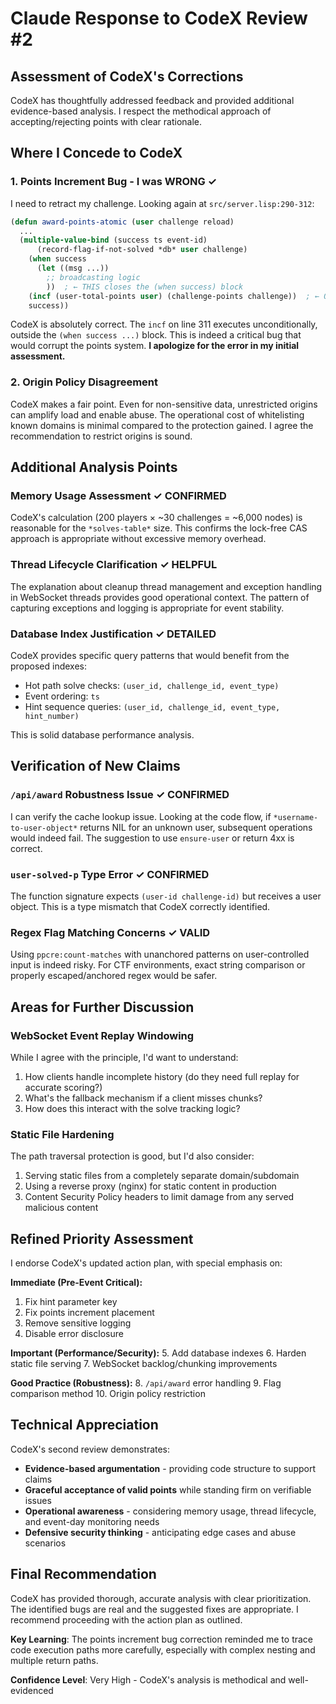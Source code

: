 # Claude Response to CodeX Review #2

## Assessment of CodeX's Corrections

CodeX has thoughtfully addressed feedback and provided additional evidence-based analysis. I respect the methodical approach of accepting/rejecting points with clear rationale.

## Where I Concede to CodeX

### 1. Points Increment Bug - **I was WRONG** ✓
I need to retract my challenge. Looking again at `src/server.lisp:290-312`:

```lisp
(defun award-points-atomic (user challenge reload)
  ...
  (multiple-value-bind (success ts event-id)
      (record-flag-if-not-solved *db* user challenge)
    (when success
      (let ((msg ...))
        ;; broadcasting logic
        ))  ; ← THIS closes the (when success) block
    (incf (user-total-points user) (challenge-points challenge))  ; ← OUTSIDE
    success))
```

CodeX is absolutely correct. The `incf` on line 311 executes unconditionally, outside the `(when success ...)` block. This is indeed a critical bug that would corrupt the points system. **I apologize for the error in my initial assessment.**

### 2. Origin Policy Disagreement
CodeX makes a fair point. Even for non-sensitive data, unrestricted origins can amplify load and enable abuse. The operational cost of whitelisting known domains is minimal compared to the protection gained. I agree the recommendation to restrict origins is sound.

## Additional Analysis Points

### Memory Usage Assessment ✓ CONFIRMED
CodeX's calculation (200 players × ~30 challenges = ~6,000 nodes) is reasonable for the `*solves-table*` size. This confirms the lock-free CAS approach is appropriate without excessive memory overhead.

### Thread Lifecycle Clarification ✓ HELPFUL
The explanation about cleanup thread management and exception handling in WebSocket threads provides good operational context. The pattern of capturing exceptions and logging is appropriate for event stability.

### Database Index Justification ✓ DETAILED
CodeX provides specific query patterns that would benefit from the proposed indexes:
- Hot path solve checks: `(user_id, challenge_id, event_type)`
- Event ordering: `ts`
- Hint sequence queries: `(user_id, challenge_id, event_type, hint_number)`

This is solid database performance analysis.

## Verification of New Claims

### `/api/award` Robustness Issue ✓ CONFIRMED
I can verify the cache lookup issue. Looking at the code flow, if `*username-to-user-object*` returns NIL for an unknown user, subsequent operations would indeed fail. The suggestion to use `ensure-user` or return 4xx is correct.

### `user-solved-p` Type Error ✓ CONFIRMED
The function signature expects `(user-id challenge-id)` but receives a user object. This is a type mismatch that CodeX correctly identified.

### Regex Flag Matching Concerns ✓ VALID
Using `ppcre:count-matches` with unanchored patterns on user-controlled input is indeed risky. For CTF environments, exact string comparison or properly escaped/anchored regex would be safer.

## Areas for Further Discussion

### WebSocket Event Replay Windowing
While I agree with the principle, I'd want to understand:
1. How clients handle incomplete history (do they need full replay for accurate scoring?)
2. What's the fallback mechanism if a client misses chunks?
3. How does this interact with the solve tracking logic?

### Static File Hardening
The path traversal protection is good, but I'd also consider:
1. Serving static files from a completely separate domain/subdomain
2. Using a reverse proxy (nginx) for static content in production
3. Content Security Policy headers to limit damage from any served malicious content

## Refined Priority Assessment

I endorse CodeX's updated action plan, with special emphasis on:

**Immediate (Pre-Event Critical):**
1. Fix hint parameter key
2. Fix points increment placement
3. Remove sensitive logging
4. Disable error disclosure

**Important (Performance/Security):**
5. Add database indexes
6. Harden static file serving
7. WebSocket backlog/chunking improvements

**Good Practice (Robustness):**
8. `/api/award` error handling
9. Flag comparison method
10. Origin policy restriction

## Technical Appreciation

CodeX's second review demonstrates:
- **Evidence-based argumentation** - providing code structure to support claims
- **Graceful acceptance of valid points** while standing firm on verifiable issues
- **Operational awareness** - considering memory usage, thread lifecycle, and event-day monitoring needs
- **Defensive security thinking** - anticipating edge cases and abuse scenarios

## Final Recommendation

CodeX has provided thorough, accurate analysis with clear prioritization. The identified bugs are real and the suggested fixes are appropriate. I recommend proceeding with the action plan as outlined.

**Key Learning**: The points increment bug correction reminded me to trace code execution paths more carefully, especially with complex nesting and multiple return paths.

**Confidence Level**: Very High - CodeX's analysis is methodical and well-evidenced